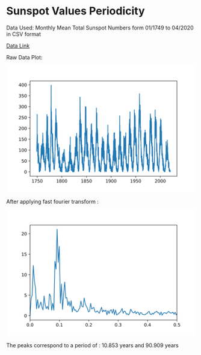 # Sunspot Values Periodicity

Data Used: Monthly Mean Total Sunspot Numbers form 01/1749 to 04/2020 in CSV format


[Data Link](http://www.sidc.be/silso/datafiles)

Raw Data Plot:


![image](https://github.com/rishi12398/Sunspot_Numbers_Periodicity/blob/master/graphs/raw_data.png?raw=true)


After applying fast fourier transform :


![image](https://github.com/rishi12398/Sunspot_Numbers_Periodicity/blob/master/graphs/fft_zoomed_in.png?raw=true)


The peaks correspond to a period of : 10.853 years and 90.909 years
